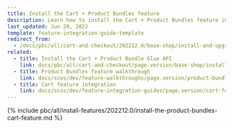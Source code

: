 ```yaml
---
title: Install the Cart + Product Bundles feature
description: Learn how to install the Cart + Product Bundles feature in a Spryker project
last_updated: Jun 20, 2022
template: feature-integration-guide-template
redirect_from:
  - /docs/pbc/all/cart-and-checkout/202212.0/base-shop/install-and-upgrade/install-features/install-the-cart-product-bundles-feature.html
related:
  - title: Install the Cart + Product Bundle Glue API
    link: docs/pbc/all/cart-and-checkout/page.version/base-shop/install-and-upgrade/install-glue-api/install-the-cart-product-bundle-glue-api.html
  - title: Product Bundles feature walkthrough
    link: docs/scos/dev/feature-walkthroughs/page.version/product-bundles-feature-walkthrough.html
  - title: Cart feature integration
    link: docs/scos/dev/feature-integration-guides/page.version/cart-feature-integration.html
---
```


{% include pbc/all/install-features/202212.0/install-the-product-bundles-cart-feature.md %} <!-- To edit, see /_includes/pbc/all/install-features/202212.0/install-the-product-bundles-cart-feature.md -->
